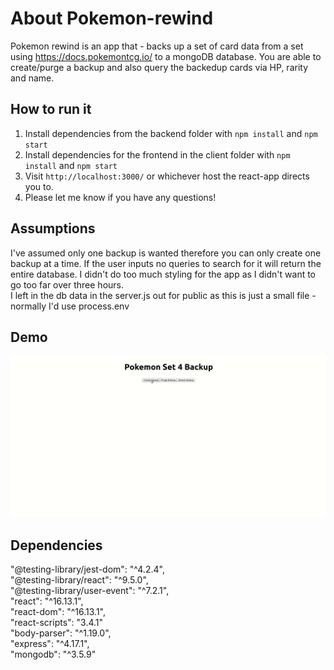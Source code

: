 # About Pokemon-rewind

Pokemon rewind is an app that - backs up a set of card data from a set using https://docs.pokemontcg.io/ to a mongoDB database.
You are able to create/purge a backup and also query the backedup cards via HP, rarity and name. 

## How to run it

1. Install dependencies from the backend folder with `npm install` and `npm start`
2. Install dependencies for the frontend in the client folder with `npm install` and `npm start` 
3. Visit `http://localhost:3000/` or whichever host the react-app directs you to.
4. Please let me know if you have any questions!

## Assumptions
I've assumed only one backup is wanted therefore you can only create one backup at a time.
If the user inputs no queries to search for it will return the entire database.
I didn't do too much styling for the app as I didn't want to go too far over three hours.    
I left in the db data in the server.js out for public as this is just a small file - normally I'd use process.env

## Demo

![A demo of the app](demo.gif)

## Dependencies

"@testing-library/jest-dom": "^4.2.4", <br>
"@testing-library/react": "^9.5.0",<br>
"@testing-library/user-event": "^7.2.1",<br>
"react": "^16.13.1",<br>
"react-dom": "^16.13.1",<br>
"react-scripts": "3.4.1"<br>
"body-parser": "^1.19.0",<br>
"express": "^4.17.1",<br>
"mongodb": "^3.5.9"

